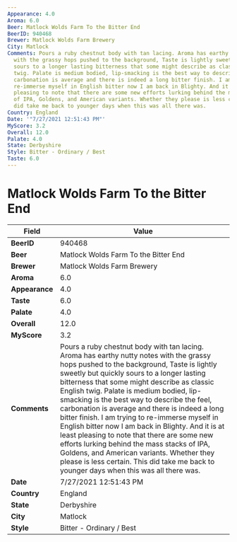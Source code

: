 ```yaml
---
Appearance: 4.0
Aroma: 6.0
Beer: Matlock Wolds Farm To the Bitter End
BeerID: 940468
Brewer: Matlock Wolds Farm Brewery
City: Matlock
Comments: Pours a ruby chestnut body with tan lacing. Aroma has earthy nutty notes
  with the grassy hops pushed to the background, Taste is lightly sweetly but quickly
  sours to a longer lasting bitterness that some might describe as classic English
  twig. Palate is medium bodied, lip-smacking is the best way to describe the feel,
  carbonation is average and there is indeed a long bitter finish. I am trying to
  re-immerse myself in English bitter now I am back in Blighty. And it is at least
  pleasing to note that there are some new efforts lurking behind the mass stacks
  of IPA, Goldens, and American variants. Whether they please is less certain. This
  did take me back to younger days when this was all there was.
Country: England
Date: '"7/27/2021 12:51:43 PM"'
MyScore: 3.2
Overall: 12.0
Palate: 4.0
State: Derbyshire
Style: Bitter - Ordinary / Best
Taste: 6.0
---
```


# Matlock Wolds Farm To the Bitter End

| Field         | Value |
|---------------|-------|
| **BeerID** | 940468 |
| **Beer** | Matlock Wolds Farm To the Bitter End |
| **Brewer** | Matlock Wolds Farm Brewery |
| **Aroma** | 6.0 |
| **Appearance** | 4.0 |
| **Taste** | 6.0 |
| **Palate** | 4.0 |
| **Overall** | 12.0 |
| **MyScore** | 3.2 |
| **Comments** | Pours a ruby chestnut body with tan lacing. Aroma has earthy nutty notes with the grassy hops pushed to the background, Taste is lightly sweetly but quickly sours to a longer lasting bitterness that some might describe as classic English twig. Palate is medium bodied, lip-smacking is the best way to describe the feel, carbonation is average and there is indeed a long bitter finish. I am trying to re-immerse myself in English bitter now I am back in Blighty. And it is at least pleasing to note that there are some new efforts lurking behind the mass stacks of IPA, Goldens, and American variants. Whether they please is less certain. This did take me back to younger days when this was all there was. |
| **Date** | 7/27/2021 12:51:43 PM |
| **Country** | England |
| **State** | Derbyshire |
| **City** | Matlock |
| **Style** | Bitter - Ordinary / Best |
